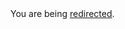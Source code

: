 <html><body>You are being <a href="https://dan.cunning.cc/ruby-on-rails/form-builder-label-and-full-error-messages.html.md">redirected</a>.</body></html>